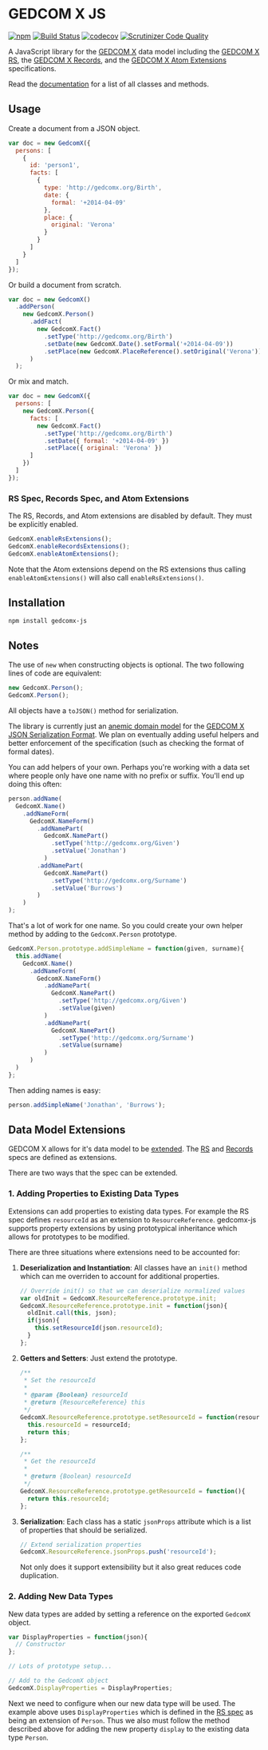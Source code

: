 # GEDCOM X JS

[![npm](https://img.shields.io/npm/v/gedcomx-js.svg?maxAge=2592000)](https://www.npmjs.com/package/gedcomx-js)
[![Build Status](https://travis-ci.org/rootsdev/gedcomx-js.svg?branch=master)](https://travis-ci.org/rootsdev/gedcomx-js)
[![codecov](https://codecov.io/gh/rootsdev/gedcomx-js/branch/master/graph/badge.svg)](https://codecov.io/gh/rootsdev/gedcomx-js)
[![Scrutinizer Code Quality](https://scrutinizer-ci.com/g/rootsdev/gedcomx-js/badges/quality-score.png?b=master)](https://scrutinizer-ci.com/g/rootsdev/gedcomx-js/?branch=master)

A JavaScript library for the [GEDCOM X](http://www.gedcomx.org/) data model
including the [GEDCOM X RS](https://github.com/FamilySearch/gedcomx-rs),
the [GEDCOM X Records](https://github.com/FamilySearch/gedcomx-record/blob/master/specifications/record-specification.md),
and the [GEDCOM X Atom Extensions](https://github.com/FamilySearch/gedcomx-rs/blob/master/specifications/atom-model-specification.md) specifications.

Read the [documentation](http://rootsdev.org/gedcomx-js/) for a list of all 
classes and methods.

## Usage

Create a document from a JSON object.

```js
var doc = new GedcomX({
  persons: [
    {
      id: 'person1',
      facts: [
        {
          type: 'http://gedcomx.org/Birth',
          date: {
            formal: '+2014-04-09'
          },
          place: {
            original: 'Verona'
          }
        }
      ]
    }
  ]
});
```

Or build a document from scratch.

```js
var doc = new GedcomX()
  .addPerson(
    new GedcomX.Person()
      .addFact(
        new GedcomX.Fact()
          .setType('http://gedcomx.org/Birth')
          .setDate(new GedcomX.Date().setFormal('+2014-04-09'))
          .setPlace(new GedcomX.PlaceReference().setOriginal('Verona'))
      )
  );
```

Or mix and match.

```js
var doc = new GedcomX({
  persons: [
    new GedcomX.Person({
      facts: [
        new GedcomX.Fact()
          .setType('http://gedcomx.org/Birth')
          .setDate({ formal: '+2014-04-09' })
          .setPlace({ original: 'Verona' })
      ]
    })
  ]
});
```

### RS Spec, Records Spec, and Atom Extensions

The RS, Records, and Atom extensions are disabled by default. They must be
explicitly enabled.

```js
GedcomX.enableRsExtensions();
GedcomX.enableRecordsExtensions();
GedcomX.enableAtomExtensions();
```

Note that the Atom extensions depend on the RS extensions thus calling
`enableAtomExtensions()` will also call `enableRsExtensions()`.

## Installation

```
npm install gedcomx-js
```

## Notes

The use of `new` when constructing objects is optional. The two following lines of code are equivalent:

```js
new GedcomX.Person();
GedcomX.Person();
```

All objects have a `toJSON()` method for serialization.

The library is currently just an [anemic domain model](https://en.wikipedia.org/wiki/Anemic_domain_model)
for the [GEDCOM X JSON Serialization Format](https://github.com/FamilySearch/gedcomx/blob/master/specifications/json-format-specification.md).
We plan on eventually adding useful helpers and better enforcement of the specification
(such as checking the format of formal dates).

You can add helpers of your own. Perhaps you're working with a data set where
people only have one name with no prefix or suffix. You'll end up doing this often:

```js
person.addName(
  GedcomX.Name()
    .addNameForm(
      GedcomX.NameForm()
        .addNamePart(
          GedcomX.NamePart()
            .setType('http://gedcomx.org/Given')
            .setValue('Jonathan')
          )
        .addNamePart(
          GedcomX.NamePart()
            .setType('http://gedcomx.org/Surname')
            .setValue('Burrows')
        )
    )
);
```

That's a lot of work for one name. So you could create your own helper method
by adding to the `GedcomX.Person` prototype.

```js
GedcomX.Person.prototype.addSimpleName = function(given, surname){
  this.addName(
    GedcomX.Name()
      .addNameForm(
        GedcomX.NameForm()
          .addNamePart(
            GedcomX.NamePart()
              .setType('http://gedcomx.org/Given')
              .setValue(given)
          )
          .addNamePart(
            GedcomX.NamePart()
              .setType('http://gedcomx.org/Surname')
              .setValue(surname)
          )
      )
  )
};
```

Then adding names is easy:

```js
person.addSimpleName('Jonathan', 'Burrows');
```

## Data Model Extensions

GEDCOM X allows for it's data model to be [extended](https://github.com/FamilySearch/gedcomx/blob/master/specifications/conceptual-model-specification.md#extensibility).
The [RS](https://github.com/FamilySearch/gedcomx-rs/blob/master/specifications/rs-specification.md)
and [Records](https://github.com/FamilySearch/gedcomx-record/blob/master/specifications/record-specification.md)
specs are defined as extensions.

There are two ways that the spec can be extended.

### 1. Adding Properties to Existing Data Types

Extensions can add properties to existing data types. For example the RS spec
defines `resourceId` as an extension to `ResourceReference`. gedcomx-js supports 
property extensions by using prototypical inheritance which allows for prototypes
to be modified.

There are three situations where extensions need to be accounted for:

1. __Deserialization and Instantiation__: All classes have an `init()` method which
can me overriden to account for additional properties.

    ```js
    // Override init() so that we can deserialize normalized values
    var oldInit = GedcomX.ResourceReference.prototype.init;
    GedcomX.ResourceReference.prototype.init = function(json){
      oldInit.call(this, json);
      if(json){
        this.setResourceId(json.resourceId);
      }
    };
    ```
    
2. __Getters and Setters__: Just extend the prototype.

    ```js
    /**
     * Set the resourceId
     * 
     * @param {Boolean} resourceId
     * @return {ResourceReference} this
     */
    GedcomX.ResourceReference.prototype.setResourceId = function(resourceId){
      this.resourceId = resourceId;
      return this;
    };
    
    /**
     * Get the resourceId
     * 
     * @return {Boolean} resourceId
     */
    GedcomX.ResourceReference.prototype.getResourceId = function(){
      return this.resourceId;
    };
    ```
    
3. __Serialization__: Each class has a static `jsonProps` attribute which is
a list of properties that should be serialized.

    ```js
    // Extend serialization properties
    GedcomX.ResourceReference.jsonProps.push('resourceId');
    ```
    
    Not only does it support extensibility but it also great reduces code duplication.

### 2. Adding New Data Types

New data types are added by setting a reference on the exported `GedcomX` object.

```js
var DisplayProperties = function(json){
  // Constructor
};

// Lots of prototype setup...

// Add to the GedcomX object
GedcomX.DisplayProperties = DisplayProperties;
```

Next we need to configure when our new data type will be used. The example above
uses `DisplayProperties` which is defined in the [RS spec](https://github.com/FamilySearch/gedcomx-rs/blob/master/specifications/rs-specification.md#extensions-person-data-type)
as being an extension of `Person`. Thus we also must follow the method described
above for adding the new property `display` to the existing data type `Person`.